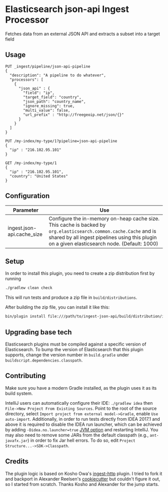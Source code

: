 # Elasticsearch json-api Ingest Processor

Fetches data from an external JSON API and extracts a subset into a target field

## Usage


```
PUT _ingest/pipeline/json-api-pipeline
{
  "description": "A pipeline to do whatever",
  "processors": [
    {
      "json_api" : {
        "field": "ip",
        "target_field": "country",
        "json_path": "country_name",
        "ignore_missing": true,
        "multi_value": false,
        "url_prefix" : "http://freegeoip.net/json/{}"
      }
    }
  ]
}

PUT /my-index/my-type/1?pipeline=json-api-pipeline
{
  "ip" : "216.102.95.101"
}

GET /my-index/my-type/1
{
  "ip" : "216.102.95.101",
  "country": "United States"
}
```

## Configuration

| Parameter | Use |
| --- | --- |
| ingest.json-api.cache_size   | Configure the in-memory on-heap cache size. This cache is backed by `org.elasticsearch.common.cache.Cache` and is shared by all ingest pipelines using this plugin on a given elasticsearch node. (Default: 1000)  |

## Setup

In order to install this plugin, you need to create a zip distribution first by running

```bash
./gradlew clean check
```

This will run tests and produce a zip file in `build/distributions`.

After building the zip file, you can install it like this:

```bash
bin/plugin install file:///path/to/ingest-json-api/build/distribution/ingest-json-api-0.0.1-SNAPSHOT.zip
```

## Upgrading base tech

Elasticsearch plugins must be compiled against a specific version of Elasticsearch. To bump the version of Elasticsearch
that this plugin supports, change the version number in `build.gradle` under `buildscript.dependencies.classpath`.

## Contributing

Make sure you have a modern Gradle installed, as the plugin uses it as its build system.

IntelliJ users can automatically configure their IDE: `./gradlew idea` then `File->New Project From Existing Sources`. Point to the root of the source directory, select `Import project from external model->Gradle`, enable `Use auto-import`. Additionally, in order to run tests directly from IDEA 2017.1 and above it is required to disable the IDEA run launcher, which can be achieved by adding `-Didea.no.launcher=true` [JVM option](https://intellij-support.jetbrains.com/hc/en-us/articles/206544869-Configuring-JVM-options-and-platform-properties) and restarting IntelliJ. You may also need to remove some JARs from the default classpath (e.g., `ant-javafx.jar`) in order to fix Jar hell errors. To do so, edit `Project Structure...->SDK->Classpath`.


## Credits

The plugin logic is based on Kosho Owa's [ingest-http](https://github.com/kosho/ingest-http) plugin. I tried to fork it and 
backport in Alexander Reelsen's [cookiecutter](https://github.com/spinscale/cookiecutter-elasticsearch-ingest-processor)
but couldn't figure it out, so I started from scratch. Thanks Kosho and Alexander for the jump starts.